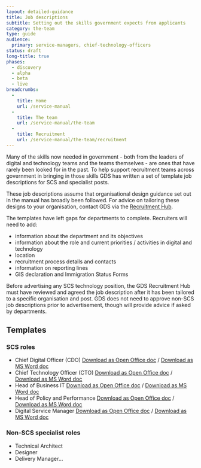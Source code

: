 ```yaml
---
layout: detailed-guidance
title: Job descriptions
subtitle: Setting out the skills government expects from applicants
category: the-team
type: guide
audience:
  primary: service-managers, chief-technology-officers
status: draft
long-title: true
phases:
  - discovery
  - alpha
  - beta
  - live
breadcrumbs:
  -
    title: Home
    url: /service-manual
  -
    title: The team
    url: /service-manual/the-team
  -
    title: Recruitment
    url: /service-manual/the-team/recruitment
---
```


Many of the skills now needed in government - both from the leaders of digital and technology teams and the teams themselves - are ones that have rarely been looked for in the past. To help support recruitment teams across government in bringing in those skills GDS has written a set of template job descriptions for SCS and specialist posts.

These job descriptions assume that organisational design guidance set out in the manual has broadly been followed. For advice on tailoring these designs to your organisation, contact GDS via the [Recruitment Hub](/recruitment-hub.html).

The templates have left gaps for departments to complete. Recruiters will need to add:

* information about the department and its objectives
* information about the role and current priorities / activities in digital and technology
* location
* recruitment process details and contacts
* information on reporting lines
* GIS declaration and Immigration Status Forms

Before advertising any SCS technology position, the GDS Recruitment Hub must have reviewed and agreed the job description after it has been tailored to a specific organisation and post. GDS does not need to approve non-SCS job descriptions prior to advertisement, though will provide advice if asked by departments.

## Templates

### SCS roles

* Chief Digital Officer (CDO) [Download as Open Office doc](CDO-applicant-pack-SM.odt) / [Download as MS Word doc](CDO-applicant-pack-SM.docx)
* Chief Technology Officer (CTO) [Download as Open Office doc](CTO-applicant-pack-SM.odt) / [Download as MS Word doc](CTO-applicant-pack-SM.docx)
* Head of Business IT [Download as Open Office doc](Head-of-Business-IT-pack-SM.odt) / [Download as MS Word doc](Head-of-Business-IT-pack-SM.docx)
* Head of Policy and Performance [Download as Open Office doc](Head-of-Policy-and-Performance-pack-SM.odt) / [Download as MS Word doc](Head-of-Policy-and-Performance-pack-SM.docx)
* Digital Service Manager [Download as Open Office doc](Service-Manager-pack-SM.odt) / [Download as MS Word doc](Service-Manager-pack-SM.docx)

### Non-SCS specialist roles

* Technical Architect
* Designer
* Delivery Manager...
